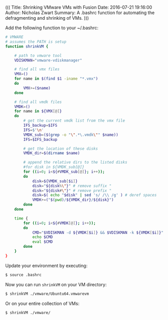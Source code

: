 (((
Title: Shrinking VMware VMs with Fusion
Date: 2016-07-21 19:16:00
Author: Nicholas Zwart
Summary: A .bashrc function for automating the defragmenting and shrinking of VMs.
)))

Add the following function to your ~/.bashrc:
```bash
# VMWARE
# assumes the PATH is setup
function shrinkVM {

    # path to vmware tool
    VDISKMAN="vmware-vdiskmanager"

    # find all vmx files
    VMX=()
    for name in $(find $1 -iname "*.vmx")
    do
        VMX+=($name)
    done

    # find all vmdk files
    VMDK=()
    for name in ${VMX[@]}
    do
        # get the current vmdk list from the vmx file
        IFS_backup=$IFS
        IFS=$'\n'
        VMDK_sub=($(grep -o "\".*\.vmdk\"" $name))
        IFS=$IFS_backup

        # get the location of these disks
        VMDK_dir=$(dirname $name)

        # append the relative dirs to the listed disks
        #for disk in ${VMDK_sub[@]}
        for ((i=0; i<${#VMDK_sub[@]}; i++));
        do
            disk=${VMDK_sub[$i]}
            disk="${disk%\"}" # remove suffix "
            disk="${disk#\"}" # remove prefix "
            disk=$( echo "$disk" | sed 's/ /\\ /g' ) # deref spaces
            VMDK+=("$(pwd)/${VMDK_dir}/${disk}")
        done
    done

    time {
        for ((i=0; i<${#VMDK[@]}; i++));
        do
            CMD="$VDISKMAN -d ${VMDK[$i]} && $VDISKMAN -k ${VMDK[$i]}"
            echo $CMD
            eval $CMD
        done
    }
}
```

Update your environment by
executing:
```bash
$ source .bashrc
```

Now you can run `shrinkVM` on your VM directory:
```bash
$ shrinkVM ./vmware/Ubuntu64.vmwarevm
```

Or on your entire collection of VMs:
```bash
$ shrinkVM ./vmware/
```
